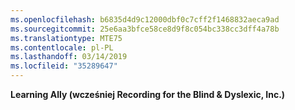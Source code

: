 ```yaml
---
ms.openlocfilehash: b6835d4d9c12000dbf0c7cff2f1468832aeca9ad
ms.sourcegitcommit: 25e6aa3bfce58ce8d9f8c054bc338cc3dff4a78b
ms.translationtype: MTE75
ms.contentlocale: pl-PL
ms.lasthandoff: 03/14/2019
ms.locfileid: "35289647"
---
```

**Learning Ally (wcześniej Recording for the Blind &amp; Dyslexic, Inc.)** 